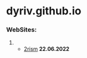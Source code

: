 # dyriv.github.io
### WebSites:


1. - [2rism](https://dyriv.github.io/2rism/ "2RISM - Website") **22.06.2022**
